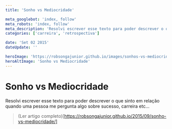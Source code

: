 ```yaml
---
title: 'Sonho vs Mediocridade'

meta_googlebot: 'index, follow'
meta_robots: 'index, follow'
meta_description: 'Resolvi escrever esse texto para poder descrever o que sinto em relação quando uma pessoa me pergunta algo sobre sucesso, carreira etc ......'
categories: ['carreira', 'retrospectiva']

date: 'Set 02 2015'
dateUpdate: ''

heroImage: 'https://robsongajunior.github.io/images/sonhos-vs-mediocridade/cover.jpg'
heroAltImage: 'Sonho vs Mediocridade'
---
```


# Sonho vs Mediocridade

Resolvi escrever esse texto para poder descrever o que sinto em relação quando uma pessoa me pergunta algo sobre sucesso, carreira etc...

> (Ler artigo completo)[https://robsongajunior.github.io/2015/09/sonho-vs-mediocridade/]

